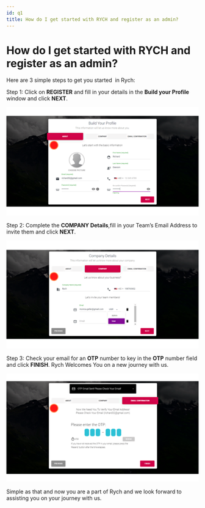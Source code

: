 ```yaml
---
id: q1
title: How do I get started with RYCH and register as an admin?
---
```


# How do I get started with RYCH and register as an admin?

Here are 3 simple steps to get you started  in Rych:

Step 1: Click on **REGISTER** and fill in your details in the **Build your Profile** window and click **NEXT**.

![image info](../../../static/img/q1/step1.png)

Step 2: Complete the **COMPANY Details**,fill in your Team’s Email Address to invite them and click **NEXT**.

![image info](../../../static/img/q1/step2.png)

Step 3: Check your email for an **OTP** number to key in the **OTP** number field and click **FINISH**. Rych Welcomes You on a new journey with us.

![image info](../../../static/img/q1/step3.png)

Simple as that and now you are a part of Rych and we look forward to assisting you on your journey with us.
